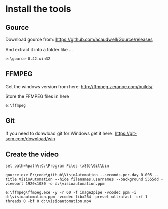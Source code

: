
# Install the tools

## Gource

Download gource from: https://github.com/acaudwell/Gource/releases

And extract it into a folder like ...
	
    e:\gource-0.42.win32

##  FFMPEG

Get the windows version from here: http://ffmpeg.zeranoe.com/builds/

Store the FFMPEG files in here

    e:\ffmpeg

## Git

If you need to donwload git for Windows get it here: https://git-scm.com/download/win

## Create the video

    set path=%path%;C:\Program Files (x86)\Git\bin
	
    gource.exe E:\code\github\VisioAutomation --seconds-per-day 0.005 --title VisioAutomation --hide filenames,usernames --background 5555dd -viewport 1920x1080 -o d:\visioautomation.ppm

    e:\ffmpeg\ffmpeg.exe -y -r 60 -f image2pipe -vcodec ppm -i d:\visioautomation.ppm -vcodec libx264 -preset ultrafast -crf 1 -threads 0 -bf 0 d:\visioautomation.mp4
